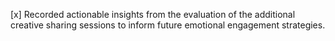 [x] Recorded actionable insights from the evaluation of the additional creative sharing sessions to inform future emotional engagement strategies.